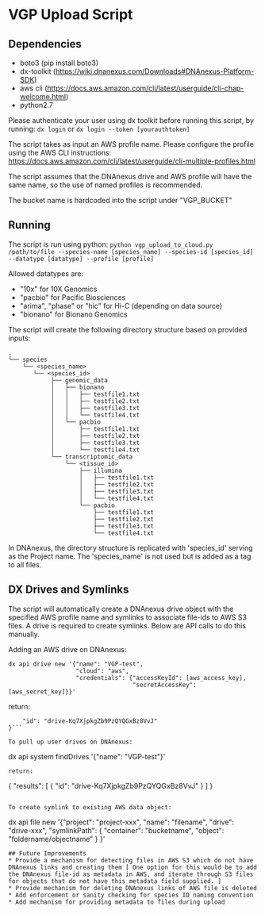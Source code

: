 # VGP Upload Script

## Dependencies

* boto3 (pip install boto3)
* dx-toolkit (https://wiki.dnanexus.com/Downloads#DNAnexus-Platform-SDK)
* aws cli (https://docs.aws.amazon.com/cli/latest/userguide/cli-chap-welcome.html)
* python2.7

Please authenticate your user using dx toolkit before running this script, by running:
`dx login` or `dx login --token [yourauthtoken]`

The script takes as input an AWS profile name. Please configure the profile using the AWS CLI instructions: https://docs.aws.amazon.com/cli/latest/userguide/cli-multiple-profiles.html

The script assumes that the DNAnexus drive and AWS profile will have the same name, so the use of named profiles is recommended.

The bucket name is hardcoded into the script under "VGP_BUCKET"

## Running

The script is run using python:
`python vgp_upload_to_cloud.py /path/to/file --species-name [species_name] --species-id [species_id] --datatype [datatype] --profile [profile]`

Allowed datatypes are:
* "10x" for 10X Genomics
* "pacbio" for Pacific Biosciences
* "arima", "phase" or "hic" for Hi-C (depending on data source)
* "bionano" for Bionano Genomics

The script will create the following directory structure based on provided inputs:
```
.
└── species
    └── <species_name>
       └── <species_id>
            ├── genomic_data
            │   ├── bionano
            │   │   ├── testfile1.txt
            │   │   ├── testfile2.txt
            │   │   ├── testfile3.txt
            │   │   └── testfile4.txt
            │   └── pacbio
            │       ├── testfile1.txt
            │       ├── testfile2.txt
            │       ├── testfile3.txt
            │       └── testfile4.txt
            └── transcriptomic_data
                └── <tissue_id>
                    ├── illumina
                    │   ├── testfile1.txt
                    │   ├── testfile2.txt
                    │   ├── testfile3.txt
                    │   └── testfile4.txt
                    └── pacbio
                        ├── testfile1.txt
                        ├── testfile2.txt
                        ├── testfile3.txt
                        └── testfile4.txt
```

In DNAnexus, the directory structure is replicated with 'species_id' serving as the Project name. The 'species_name' is not used but is added as a tag to all files.

## DX Drives and Symlinks

The script will automatically create a DNAnexus drive object with the specified AWS profile name and symlinks to associate file-ids to AWS S3 files. A drive is required to create symlinks. Below are API calls to do this manually.

Adding an AWS drive on DNAnexus:
```
dx api drive new '{"name": "VGP-test",
                   "cloud": "aws", 
                   "credentials": {"accessKeyId": [aws_access_key],  
                                   "secretAccessKey": [aws_secret_key]}}'
```

return:
```{
    "id": "drive-Kq7XjpkgZb9PzQYQGxBz8VvJ"
}```

To pull up user drives on DNAnexus:
```
dx api system findDrives '{"name": "VGP-test"}'
```
return:
```
{
    "results": [
        {
            "id": "drive-Kq7XjpkgZb9PzQYQGxBz8VvJ"
        }
    ]
}
```

To create symlink to existing AWS data object:
```
dx api file new '{"project": "project-xxx", 
                   "name": "filename",
                   "drive": "drive-xxx",
                   "symlinkPath": 
                   		{
                     	"container": "bucketname", 
                     	"object": "foldername/objectname" 
                   		}
                 }'
```
## Future Improvements
* Provide a mechanism for detecting files in AWS S3 which do not have DNAnexus links and creating them [ One option for this would be to add the DNAnexus file-id as metadata in AWS, and iterate through S3 files for objects that do not have this metadata field supplied. ]
* Provide mechanism for deleting DNAnexus links of AWS file is deleted
* Add enforcement or sanity checking for species ID naming convention
* Add mechanism for providing metadata to files during upload